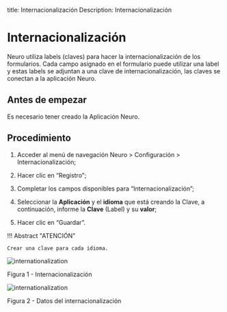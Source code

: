title: Internacionalización
Description: Internacionalización
# Internacionalización

Neuro utiliza labels (claves) para hacer la internacionalización de los formularios. Cada campo asignado en el formulario puede utilizar una label y estas labels se adjuntan a una clave de internacionalización, las claves se conectan a la aplicación Neuro.

Antes de empezar
--------------

Es necesario tener creado la Aplicación Neuro.

Procedimiento
------------

1.  Acceder al menú de navegación Neuro > Configuración > Internacionalización;

2.  Hacer clic en “Registro";

3.  Completar los campos disponibles para “Internacionalización”;

4.  Seleccionar la **Aplicación** y el **idioma** que está creando la Clave, a continuación, informe la **Clave** (Label) y su **valor**;

5.  Hacer clic en “Guardar”.


!!! Abstract "ATENCIÓN"

    Crear una clave para cada idioma.


![internationalization](images/neuro-5.png)

Figura 1 - Internacionalización


![internationalization](images/neuro-6.png)

Figura 2 - Datos del internacionalización


<!-- !!! tip "About"

    <b>Product/Version:</b> CITSmart | 8.00 &nbsp;&nbsp;
    <b>Updated:</b>03/20/2021 – Anna Martins
